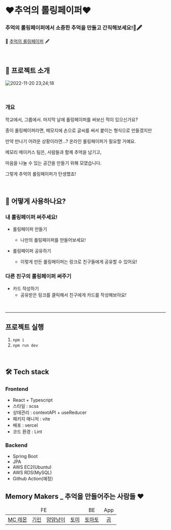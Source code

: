 # ❤추억의 롤링페이퍼❤

### 추억의 롤링페이퍼에서 소중한 추억을 만들고 간직해보세요!📜🖋

📜 [추억의 롤링페이퍼](https://rolling-paper-makers.vercel.app/) 🖋

<br/>

## 📑 프로젝트 소개
![2022-11-20 23;24;18](https://user-images.githubusercontent.com/51311690/202909665-4aa8f3a2-411e-41b9-95c0-9ccef24b6297.PNG)


<br/>

### 개요

학교에서, 그룹에서. 마지막 날에 롤링페이퍼를 써보신 적이 있으신가요?

종이 롤링페이퍼라면, 메모지에 손으로 글씨를 써서 붙이는 형식으로 만들겠지만

만약 만나기 어려운 상황이라면…? 온라인 롤링페이퍼가 필요할 거예요.

메모리 메이커스 팀은, 사람들과 함께 추억을 남기고,

마음을 나눌 수 있는 공간을 만들기 위해 모였습니다.

그렇게 추억의 롤링페이퍼가 탄생했죠!

<br/>

## 🎁 어떻게 사용하나요?

### 내 롤링페이퍼 써주세요!

- 롤링페이퍼 만들기
    - 나만의 롤링페이퍼를 만들어보세요!

- 롤링페이퍼 공유하기
    - 이렇게 만든 롤링페이퍼는 링크로 친구들에게 공유할 수 있어요!


### 다른 친구의 롤링페이퍼 써주기

- 카드 작성하기
    - 공유받은 링크를 클릭해서 친구에게 카드를 작성해보아요!



<br/>


---
## 프로젝트 실행

1. `npm i`
2. `npm run dev`



<br/>

## 🛠 Tech stack

### Frontend

- React + Typescript
- 스타일 : scss
- 상태관리 : contextAPI + useReducer
- 패키지 매니저 : vite
- 배포 : vercel
- 코드 환경 : Lint

### Backend

- Spring Boot
- JPA
- AWS EC2(Ubuntu)
- AWS RDS(MySQL)
- Github Action(예정)


## Memory Makers \_ 추억을 만들어주는 사람들 ❤

<table style="text-align:center">
<thead>
<td colspan="4">FE</td>
<td>BE</td>
<td>App</td>
<thead>
<tbody>
<td><a href="https://github.com/zellytozelly">MC 레몬</a></td>
<td><a href="https://github.com/kyhyun">기린</td>
<td><a href="https://github.com/YumYumNyang">얌얌냥이</td>
<td><a href="https://github.com/JewonYeon">토미</td>
<td><a href="https://github.com/devMtn30">토마토</td>
<td><a href="https://github.com/Luceta">곰</td>
</tbody>
</table>


<br/>

